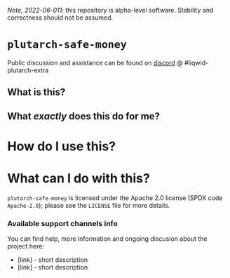 _Note, 2022-06-011_: this repository is alpha-level software. Stability and correctness should not be assumed.

# `plutarch-safe-money`
Public discussion and assistance can be found on [discord](https://discord.gg/yGkjxrYueB) @ #liqwid-plutarch-extra

## What is this?

## What _exactly_ does this do for me?

# How do I use this?

# What can I do with this?

`plutarch-safe-money` is licensed under the Apache 2.0 license (SPDX code
`Apache-2.0`); please see the `LICENSE` file for more details.

### Available support channels info

You can find help, more information and ongoing discusion about the project here:
- [link] - short description
- [link] - short description

